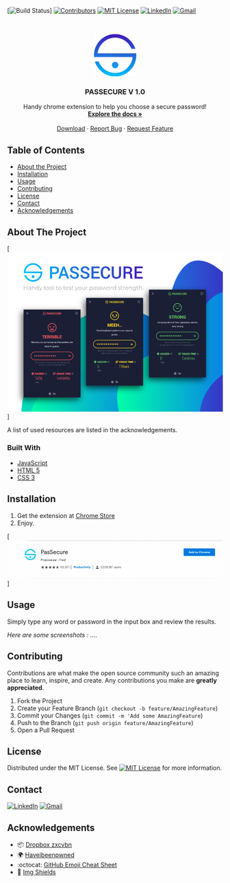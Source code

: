<!-- PROJECT SHIELDS -->

[![Build Status][build-shield]]
[![Contributors][contributors-shield]](https://github.com/10Fred10/pasSecure/graphs/contributors)
[![MIT License][license-shield]][license-url]
[![LinkedIn][linkedin-shield]][linkedin-url]
[![Gmail][gmail-shield]][gmail-url]

<!-- PROJECT LOGO -->
<br />
<p align="center">
  <a href="https://github.com/10Fred10/pasSecure">
    <img src="https://github.com/10Fred10/pasSecure/blob/master/logo-128.png" alt="Logo" width="100" height="100">
  </a>

  <h3 align="center">PASSECURE V 1.0</h3>

  <p align="center">
    Handy chrome extension to help you choose a secure password!
    <br />
    <a href="https://github.com/10Fred10/pasSecure" target="_blank"><strong>Explore the docs »</strong></a>
    <br />
    <br />
    <a href="https://chrome.google.com/webstore/detail/passecure/nocglfdggmhlenglfbbaobfdcckcghdp" target="_blank">Download</a>
    ·
    <a href="https://github.com/10Fred10/pasSecure/issues" target="_blank">Report Bug</a>
    ·
    <a href="https://github.com/10Fred10/pasSecure/pulls" target="_blank">Request Feature</a>
  </p>
</p>

<!-- TABLE OF CONTENTS -->

## Table of Contents

- [About the Project](#about-the-project)
- [Installation](#installation)
- [Usage](#usage)
- [Contributing](#contributing)
- [License](#license)
- [Contact](#contact)
- [Acknowledgements](#acknowledgements)

<!-- ABOUT THE PROJECT -->

## About The Project

[![Passecure Screen Shot][product-screenshot]]

A list of used resources are listed in the acknowledgements.

### Built With

- [JavaScript](https://developer.mozilla.org/en-US/docs/Web/JavaScript)
- [HTML 5](https://developer.mozilla.org/en-US/docs/Web/Guide/HTML/HTML5)
- [CSS 3](https://developer.mozilla.org/en-US/docs/Web/CSS/CSS3)

<!-- GETTING STARTED -->

## Installation

1. Get the extension at [Chrome Store](https://chrome.google.com/webstore/detail/passecure/nocglfdggmhlenglfbbaobfdcckcghdp)
2. Enjoy.

[![Passecure Screen Shot][chrome-screenshot]]

<!-- USAGE EXAMPLES -->

## Usage

Simply type any word or password in the input box and review the results.

_Here are some screenshots :_
....

<!-- CONTRIBUTING -->

## Contributing

Contributions are what make the open source community such an amazing place to learn, inspire, and create. Any contributions you make are **greatly appreciated**.

1. Fork the Project
2. Create your Feature Branch (`git checkout -b feature/AmazingFeature`)
3. Commit your Changes (`git commit -m 'Add some AmazingFeature`)
4. Push to the Branch (`git push origin feature/AmazingFeature`)
5. Open a Pull Request

<!-- LICENSE -->

## License

Distributed under the MIT License. See [![MIT License][license-shield]][license-url] for more information.

<!-- CONTACT -->

## Contact

[![LinkedIn][linkedin-shield]][linkedin-url] [![Gmail][gmail-shield]][gmail-url]

<!-- ACKNOWLEDGEMENTS -->

## Acknowledgements

- :package: [Dropbox zxcvbn](https://github.com/dropbox/zxcvbn)
- :earth_africa: [Haveibeenpwned](https://haveibeenpwned.com/)
- :octocat: [GitHub Emoji Cheat Sheet](https://www.webpagefx.com/tools/emoji-cheat-sheet)
- :key: [Img Shields](https://shields.io)

<!-- MARKDOWN LINKS & IMAGES -->

[build-shield]: https://img.shields.io/badge/build-passing-brightgreen.svg?style=flat-square
[contributors-shield]: https://img.shields.io/badge/contributors-1-orange.svg?style=flat-square
[license-shield]: https://img.shields.io/badge/license-MIT-blue.svg?style=flat-square
[license-url]: https://choosealicense.com/licenses/mit
[linkedin-shield]: https://img.shields.io/badge/-LinkedIn-blue.svg?style=flat-square&logo=linkedin
[linkedin-url]: https://linkedin.com/in/fredhm
[gmail-shield]: https://img.shields.io/badge/Gmail-red.svg?style=flat-square&logo=gmail&logoColor=white
[gmail-url]: mailto:contact.hammami.fredj@gmail.com
[product-screenshot]: https://raw.githubusercontent.com/10Fred10/pasSecure/master/readme-assets/passecure-medium.png
[chrome-screenshot]: https://raw.githubusercontent.com/10Fred10/pasSecure/master/readme-assets/chrome-store.png

